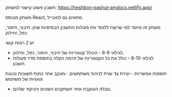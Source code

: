 חשבון פשוט
קישור למשחק: https://heshbon-pashut-amdocs.netlify.app/


משחק מבוסס React, מתאים גם למובייל.

משחק זה מיועד למי שרוצה ללמוד את פעולות החשבון הבסיסיות שהן: חיבור, חיסור, כפל, וחילוק.

יש 2 רמות קושי 
- לגילאי 6-8 - הכולל קטגוריות של חיבור, חיסור, כפל, וחילוק.
- לגילאי 8-10 - כולל את כל הקטגוריות של הרמה הקלה בתוספת סדר פעולות חשבון.

תוספות אפשריות:
-יצירת צד שרת לניהול משתמשים.
-מעקב אחר כמות תשובות נכונות וטעויות של משתמש.
- טבלה העוקבת אחר השחקנים השונים והניקוד שלהם.
